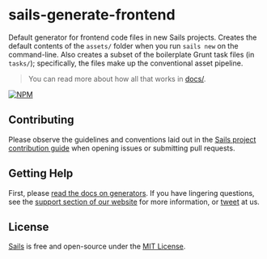 # sails-generate-frontend

Default generator for frontend code files in new Sails projects. Creates the default contents of the `assets/` folder when you run `sails new` on the command-line.  Also creates a subset of the boilerplate Grunt task files (in `tasks/`); specifically, the files make up the conventional asset pipeline.

> You can read more about how all that works in [docs/](./docs/overview.md).

[![NPM](https://nodei.co/npm/sails-generate-frontend.png?downloads=true&stars=true)](https://nodei.co/npm/sails-generate-frontend/)


## Contributing

Please observe the guidelines and conventions laid out in the [Sails project contribution guide](https://github.com/balderdashy/sails/blob/master/CONTRIBUTING.md) when opening issues or submitting pull requests.


## Getting Help

First, please [read the docs on generators](http://sailsjs.org/documentation/concepts/extending-sails/generators).  If you have lingering questions, see the <a href="http://sailsjs.org/support" target="_blank" title="Node.js framework for building realtime APIs.">support section of our website</a> for more information, or [tweet](https://twitter.com/sailsjs) at us.


## License

[Sails](http://sailsjs.org) is free and open-source under the [MIT License](http://sails.mit-license.org/).

